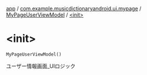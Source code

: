 [app](../../index.md) / [com.example.musicdictionaryandroid.ui.mypage](../index.md) / [MyPageUserViewModel](index.md) / [&lt;init&gt;](./-init-.md)

# &lt;init&gt;

`MyPageUserViewModel()`

ユーザー情報画面_UIロジック

